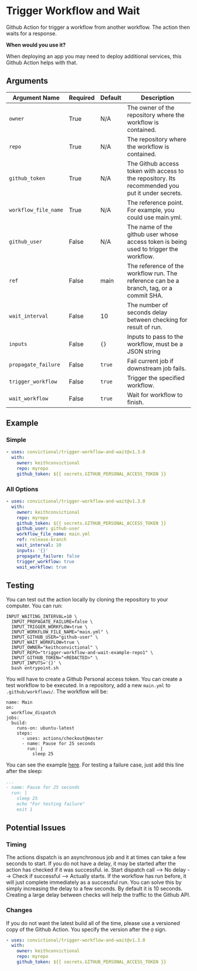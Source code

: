 # Trigger Workflow and Wait

Github Action for trigger a workflow from another workflow. The action then waits for a response.

**When would you use it?**

When deploying an app you may need to deploy additional services, this Github Action helps with that.


## Arguments

| Argument Name         | Required   | Default     | Description           |
| --------------------- | ---------- | ----------- | --------------------- |
| `owner`               | True       | N/A         | The owner of the repository where the workflow is contained. |
| `repo`                | True       | N/A         | The repository where the workflow is contained. |
| `github_token`        | True       | N/A         | The Github access token with access to the repository. Its recommended you put it under secrets. |
| `workflow_file_name`  | True       | N/A         | The reference point. For example, you could use main.yml. |
| `github_user`         | False      | N/A         | The name of the github user whose access token is being used to trigger the workflow. |
| `ref`                 | False      | main        | The reference of the workflow run. The reference can be a branch, tag, or a commit SHA. |
| `wait_interval`       | False      | 10          | The number of seconds delay between checking for result of run. |
| `inputs`              | False      | `{}`        | Inputs to pass to the workflow, must be a JSON string |
| `propagate_failure`   | False      | `true`      | Fail current job if downstream job fails. |
| `trigger_workflow`    | False      | `true`      | Trigger the specified workflow. |
| `wait_workflow`       | False      | `true`      | Wait for workflow to finish. |


## Example

### Simple

```yaml
- uses: convictional/trigger-workflow-and-wait@v1.3.0
  with:
    owner: keithconvictional
    repo: myrepo
    github_token: ${{ secrets.GITHUB_PERSONAL_ACCESS_TOKEN }}
```

### All Options

```yaml
- uses: convictional/trigger-workflow-and-wait@v1.3.0
  with:
    owner: keithconvictional
    repo: myrepo
    github_token: ${{ secrets.GITHUB_PERSONAL_ACCESS_TOKEN }}
    github_user: github-user
    workflow_file_name: main.yml
    ref: release-branch
    wait_interval: 10
    inputs: '{}'
    propagate_failure: false
    trigger_workflow: true
    wait_workflow: true
```


## Testing

You can test out the action locally by cloning the repository to your computer. You can run:

```shell
INPUT_WAITING_INTERVAL=10 \
  INPUT_PROPAGATE_FAILURE=false \
  INPUT_TRIGGER_WORKFLOW=true \
  INPUT_WORKFLOW_FILE_NAME="main.yml" \
  INPUT_GITHUB_USER="github-user" \
  INPUT_WAIT_WORKFLOW=true \
  INPUT_OWNER="keithconvictional" \
  INPUT_REPO="trigger-workflow-and-wait-example-repo1" \
  INPUT_GITHUB_TOKEN="<REDACTED>" \
  INPUT_INPUTS='{}' \
  bash entrypoint.sh
```

You will have to create a Github Personal access token. You can create a test workflow to be executed. In a repository, add a new `main.yml` to `.github/workflows/`. The workflow will be:

```shell
name: Main
on:
  workflow_dispatch
jobs:
  build:
    runs-on: ubuntu-latest
    steps:
      - uses: actions/checkout@master
      - name: Pause for 25 seconds
        run: |
          sleep 25
```

You can see the example [here](https://github.com/keithconvictional/trigger-workflow-and-wait-example-repo1/blob/master/.github/workflows/main.yml). For testing a failure case, just add this line after the sleep:

```yaml
...
- name: Pause for 25 seconds
  run: |
    sleep 25
    echo "For testing failure"
    exit 1
```

## Potential Issues

### Timing

The actions dispatch is an asynchronous job and it at times can take a few seconds to start. If you do not have a delay, it may be started after the action has checked if it was successful. ie. Start dispatch call --> No delay --> Check if successful --> Actually starts. If the workflow has run before, it will just complete immediately as a successful run. You can solve this by simply increasing the delay to a few seconds. By default it is 10 seconds. Creating a large delay between checks will help the traffic to the Github API.

### Changes

If you do not want the latest build all of the time, please use a versioned copy of the Github Action. You specify the version after the `@` sign.

```yaml
- uses: convictional/trigger-workflow-and-wait@v1.3.0
  with:
    owner: keithconvictional
    repo: myrepo
    github_token: ${{ secrets.GITHUB_PERSONAL_ACCESS_TOKEN }}
```
